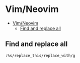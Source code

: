 # Vim/Neovim
<!--ts-->
   * [Vim/Neovim](vim.md#vimneovim)
      * [Find and replace all](vim.md#find-and-replace-all)

<!-- Added by: runner, at: Tue Apr  6 06:24:06 UTC 2021 -->

<!--te-->

## Find and replace all
```vim
:%s/replace_this/replace_with/g
```
